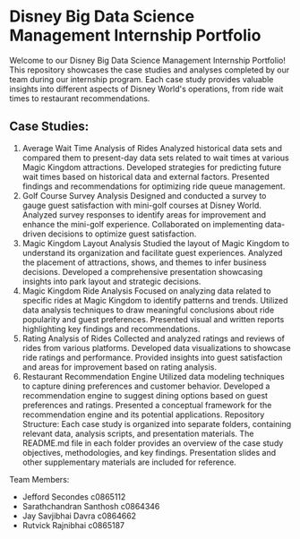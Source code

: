 # Disney Big Data Science Management Internship Portfolio

Welcome to our Disney Big Data Science Management Internship Portfolio! This repository showcases the case studies and analyses completed by our team during our internship program. Each case study provides valuable insights into different aspects of Disney World's operations, from ride wait times to restaurant recommendations.

## Case Studies:

1. Average Wait Time Analysis of Rides
Analyzed historical data sets and compared them to present-day data sets related to wait times at various Magic Kingdom attractions.
Developed strategies for predicting future wait times based on historical data and external factors.
Presented findings and recommendations for optimizing ride queue management.
2. Golf Course Survey Analysis
Designed and conducted a survey to gauge guest satisfaction with mini-golf courses at Disney World.
Analyzed survey responses to identify areas for improvement and enhance the mini-golf experience.
Collaborated on implementing data-driven decisions to optimize guest satisfaction.
3. Magic Kingdom Layout Analysis
Studied the layout of Magic Kingdom to understand its organization and facilitate guest experiences.
Analyzed the placement of attractions, shows, and themes to infer business decisions.
Developed a comprehensive presentation showcasing insights into park layout and strategic decisions.
4. Magic Kingdom Ride Analysis
Focused on analyzing data related to specific rides at Magic Kingdom to identify patterns and trends.
Utilized data analysis techniques to draw meaningful conclusions about ride popularity and guest preferences.
Presented visual and written reports highlighting key findings and recommendations.
5. Rating Analysis of Rides
Collected and analyzed ratings and reviews of rides from various platforms.
Developed data visualizations to showcase ride ratings and performance.
Provided insights into guest satisfaction and areas for improvement based on rating analysis.
6. Restaurant Recommendation Engine
Utilized data modeling techniques to capture dining preferences and customer behavior.
Developed a recommendation engine to suggest dining options based on guest preferences and ratings.
Presented a conceptual framework for the recommendation engine and its potential applications.
Repository Structure:
Each case study is organized into separate folders, containing relevant data, analysis scripts, and presentation materials.
The README.md file in each folder provides an overview of the case study objectives, methodologies, and key findings.
Presentation slides and other supplementary materials are included for reference.

Team Members:
* Jefford Secondes c0865112 
* Sarathchandran Santhosh c0864346 
* Jay Savjibhai Davra c0864662 
* Rutvick Rajnibhai c0865187
